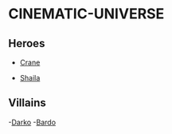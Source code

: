 # CINEMATIC-UNIVERSE


## Heroes 

- [Crane](../CINEMATIC-UNIVERSE/heroes/Crane.md)

- [Shaila](../CINEMATIC-UNIVERSE/heroes/Shaila.md)

## Villains 

-[Darko](./villains/Darko.md)
-[Bardo](./villains/Bardo%20The%20Redemmer.md)
